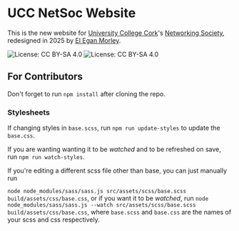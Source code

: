 # UCC NetSoc Website

This is the new website for [University College Cork](https://ucc.ie)'s [Networking Society](https://netsoc.co), redesigned in 2025 by [El Egan Morley](https://yakowa.com).

![License: CC BY-SA 4.0](https://img.shields.io/badge/Created-2025-ffee00)
![License: CC BY-SA 4.0](https://img.shields.io/badge/Last_Updated-2025-66ff00)



## For Contributors

Don't forget to run `npm install` after cloning the repo.

### Stylesheets

If changing styles in `base.scss`, run `npm run update-styles` to update the `base.css`.

If you are wanting wanting it to be *watched* and to be refreshed on save, run `npm run watch-styles`.

If you're editing a different scss file other than base, you can just manually run

`node node_modules/sass/sass.js src/assets/scss/base.scss build/assets/css/base.css`, or if you want it to be *watched*, run `node node_modules/sass/sass.js --watch src/assets/scss/base.scss build/assets/css/base.css`, where `base.scss` and `base.css` are the names of your scss and css respectively.